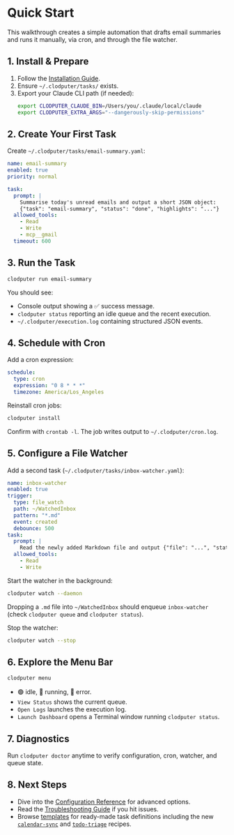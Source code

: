 # Quick Start

This walkthrough creates a simple automation that drafts email summaries and runs it manually, via cron, and through the file watcher.

## 1. Install & Prepare

1. Follow the [Installation Guide](installation.md).
2. Ensure `~/.clodputer/tasks/` exists.
3. Export your Claude CLI path (if needed):
   ```bash
   export CLODPUTER_CLAUDE_BIN=/Users/you/.claude/local/claude
   export CLODPUTER_EXTRA_ARGS="--dangerously-skip-permissions"
   ```

## 2. Create Your First Task

Create `~/.clodputer/tasks/email-summary.yaml`:

```yaml
name: email-summary
enabled: true
priority: normal

task:
  prompt: |
    Summarise today's unread emails and output a short JSON object:
    {"task": "email-summary", "status": "done", "highlights": "..."}
  allowed_tools:
    - Read
    - Write
    - mcp__gmail
  timeout: 600
```

## 3. Run the Task

```bash
clodputer run email-summary
```

You should see:

- Console output showing a ✅ success message.
- `clodputer status` reporting an idle queue and the recent execution.
- `~/.clodputer/execution.log` containing structured JSON events.

## 4. Schedule with Cron

Add a cron expression:

```yaml
schedule:
  type: cron
  expression: "0 8 * * *"
  timezone: America/Los_Angeles
```

Reinstall cron jobs:

```bash
clodputer install
```

Confirm with `crontab -l`. The job writes output to `~/.clodputer/cron.log`.

## 5. Configure a File Watcher

Add a second task (`~/.clodputer/tasks/inbox-watcher.yaml`):

```yaml
name: inbox-watcher
enabled: true
trigger:
  type: file_watch
  path: ~/WatchedInbox
  pattern: "*.md"
  event: created
  debounce: 500
task:
  prompt: |
    Read the newly added Markdown file and output {"file": "...", "status": "processed"}.
  allowed_tools:
    - Read
    - Write
```

Start the watcher in the background:

```bash
clodputer watch --daemon
```

Dropping a `.md` file into `~/WatchedInbox` should enqueue `inbox-watcher` (check `clodputer queue` and `clodputer status`).

Stop the watcher:

```bash
clodputer watch --stop
```

## 6. Explore the Menu Bar

```bash
clodputer menu
```

- 🟢 idle, 🔵 running, 🔴 error.
- `View Status` shows the current queue.
- `Open Logs` launches the execution log.
- `Launch Dashboard` opens a Terminal window running `clodputer status`.

## 7. Diagnostics

Run `clodputer doctor` anytime to verify configuration, cron, watcher, and queue state.

## 8. Next Steps

- Dive into the [Configuration Reference](configuration.md) for advanced options.
- Read the [Troubleshooting Guide](troubleshooting.md) if you hit issues.
- Browse [templates](../../templates/) for ready-made task definitions including the new
  [`calendar-sync`](../../templates/calendar-sync.yaml) and
  [`todo-triage`](../../templates/todo-triage.yaml) recipes.
